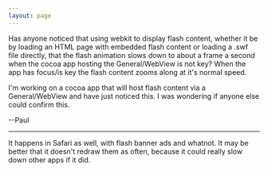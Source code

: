 ```yaml
---
layout: page
---
```


Has anyone noticed that using webkit to display flash content, whether it be by loading an HTML page with embedded flash content or loading a .swf file directly, that the flash animation slows down to about a frame a second when the cocoa app hosting the General/WebView is not key?  When the app has focus/is key the flash content zooms along at it's normal speed.

I'm working on a cocoa app that will host flash content via a General/WebView and have just noticed this.  I was wondering if anyone else could confirm this.

--Paul

----

It happens in Safari as well, with flash banner ads and whatnot. It may be better that it doesn't redraw them as often, because it could really slow down other apps if it did.